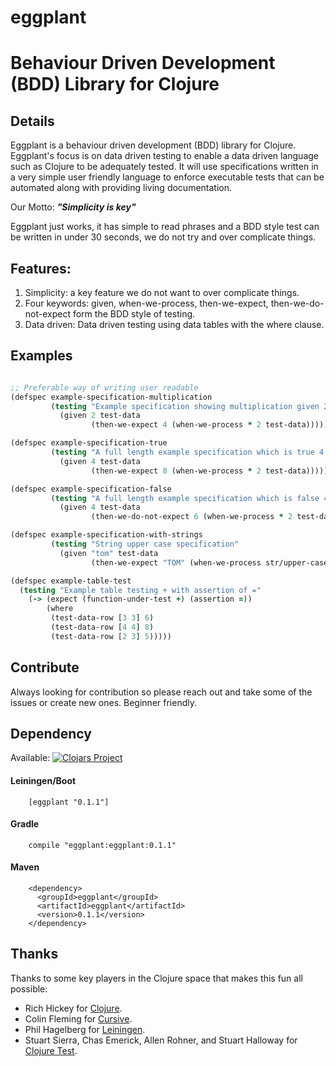 # eggplant 
# Behaviour Driven Development (BDD) Library for Clojure

## Details

Eggplant is a behaviour driven development (BDD) library for Clojure. Eggplant's focus is on data driven testing to enable a data driven language such as Clojure to be adequately tested. It will use specifications written in a very simple user friendly language to enforce executable tests that can be automated along with providing living documentation. 

Our Motto: **_"Simplicity is key"_**

Eggplant just works, it has simple to read phrases and a BDD style test can be written in under 30 seconds, we do not try and over complicate things.


## Features: 
1. Simplicity: a key feature we do not want to over complicate things.
2. Four keywords: given, when-we-process, then-we-expect, then-we-do-not-expect form the BDD style of testing. 
3. Data driven: Data driven testing using data tables with the where clause. 
 
## Examples

``` clojure

;; Preferable way of writing user readable
(defspec example-specification-multiplication
         (testing "Example specification showing multiplication given 2 when we process 2 * 2 then we expect 4"
           (given 2 test-data
                  (then-we-expect 4 (when-we-process * 2 test-data)))))

(defspec example-specification-true
         (testing "A full length example specification which is true 4 * 2 = 8"
           (given 4 test-data
                  (then-we-expect 8 (when-we-process * 2 test-data)))))

(defspec example-specification-false
         (testing "A full length example specification which is false 4 * 2 = 6 ! False"
           (given 4 test-data
                  (then-we-do-not-expect 6 (when-we-process * 2 test-data)))))

(defspec example-specification-with-strings
         (testing "String upper case specification"
           (given "tom" test-data
                  (then-we-expect "TOM" (when-we-process str/upper-case test-data)))))

(defspec example-table-test
  (testing "Example table testing + with assertion of ="
    (-> (expect (function-under-test +) (assertion =))
        (where
         (test-data-row [3 3] 6)
         (test-data-row [4 4] 8)
         (test-data-row [2 3] 5)))))

```
## Contribute

Always looking for contribution so please reach out and take some of the issues or create new ones. Beginner friendly.
 
## Dependency

Available: [![Clojars Project](https://img.shields.io/clojars/v/eggplant.svg)](https://clojars.org/eggplant)

#### Leiningen/Boot
``` 
    [eggplant "0.1.1"] 
```
#### Gradle  
```
    compile "eggplant:eggplant:0.1.1"
```
#### Maven  
```
    <dependency>
      <groupId>eggplant</groupId>
      <artifactId>eggplant</artifactId>
      <version>0.1.1</version>
    </dependency>
```
 
## Thanks

Thanks to some key players in the Clojure space that makes this fun all possible: 
 
- Rich Hickey for [Clojure](http://clojure.org).
- Colin Fleming for [Cursive](https://cursiveclojure.com).
- Phil Hagelberg for [Leiningen](http://leiningen.org).
- Stuart Sierra, Chas Emerick, Allen Rohner, and Stuart Halloway for [Clojure Test](https://clojure.github.io/clojure/clojure.test-api.html).


